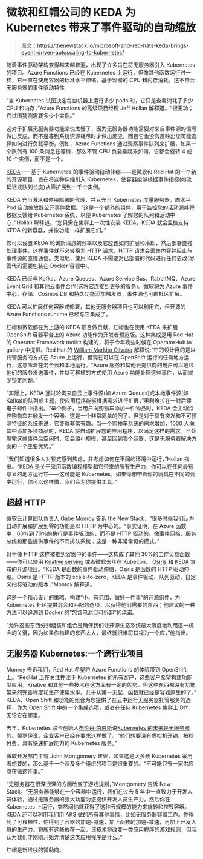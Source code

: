 # 微软和红帽公司的 KEDA 为 Kubernetes 带来了事件驱动的自动缩放

> 原文：<https://thenewstack.io/microsoft-and-red-hats-keda-brings-event-driven-autoscaling-to-kubernetes/>

随着事件驱动架构变得越来越普遍，出现了许多旨在将无服务器引入 Kubernetes 的项目。Azure Functions 已经在 Kubernetes 上运行，但像其他函数运行时一样，它一直在使用容器的标准水平伸缩，基于容器的 CPU 和内存消耗。这不符合无服务器的事件驱动特性。

“当 Kubernetes 试图决定每台机器上运行多少 pods 时，它只是查看消耗了多少 CPU 和内存，”Azure Functions 的高级项目经理 Jeff Hollan 解释道。“很无功；它试图猜测需要多少个实例。”

这对于扩展无服务器功能来说太慢了，因为无服务器功能需要对来自事件源的信号做出反应，而不是等到系统资源耗尽时才做出反应，而且它也没有反映出您可能选择如何进行负载平衡。例如，Azure Functions 通过观察事件队列来扩展，如果一个队列有 100 条消息在等待，那么不管 CPU 负载看起来如何，它都会旋转 4 或 10 个实例，而不是一个。

[KEDA](https://github.com/kedacore/keda)——基于 Kubernetes 的事件驱动自动伸缩——是微软和 Red Hat 的一个新的开源项目，旨在将这种伸缩引入 Kubernetes，使容器能够根据事件指标(如流延迟或队列长度)从零扩展到一千个实例。

KEDA 充当激活和停用部署的代理，并且充当 Kubernetes 度量服务器，向水平 Pod 自动缩放器公开事件数据。“这是一个额外的组件，用于监控您的活动源并将数据反馈给 Kubernetes 系统，以便 Kubernetes 了解您的队列和活动中心，”Hollan 解释道。“您只需在集群上一次性安装 KEDA，KEDA 就会监控支持 KEDA 的新容器，并像功能一样扩展它们。”

您可以设置 KEDA 轮询新消息的频率以及它应该如何扩展和冷却，然后部署直接处理事件，这样事件就不必转换为 HTTP 请求，HTTP 请求会丢失内容并阻止与事件源的直接通信。类似地，使用 KEDA 不需要对已部署的代码进行任何更改(尽管代码需要包装在 Docker 容器中)。

KEDA 已经与 Kafka、Azure Queues、Azure Service Bus、RabbitMQ、Azure Event Grid 和其他云事件合作(这将它连接到更多的服务)。微软将为 Azure 事件中心、存储、Cosmos DB 和持久功能添加触发器，事件源也可由社区扩展。

KEDA 可以扩展任何容器或部署，其他无服务器项目也可以利用它，但开源的 Azure Functions runtime 已经与它集成了。

红帽和微软都在为上游的 KEDA 项目做贡献，红帽也在使用 KEDA 来扩展 OpenShift 容器平台上的 Azure 功能作为开发者预览版。这种集成是用 Red Hat 的 Operator Framework toolkit 构建的，将于今年晚些时候在 OperatorHub.io gallery 中提供。Red Hat 的 [William Markito Oliveira](https://www.linkedin.com/in/markito/) 解释说:“它的设计目的是以托管服务的方式在 Azure 上运行，但现在可以在 OpenShift 运行的任何地方运行，这意味着在混合云和本地运行。“Azure 服务和其他云提供商的用户可以通过他们的服务发送事件，并以可移植的方式使用 Azure 功能处理这些事件，从而减少锁定问题。”

“实际上，KEDA 通过轮询来自云上事件源(如 Azure Queues)或本地事件源(如 Kafka)的队列或主题，使应用程序能够根据需求进行扩展，”奥利维拉在一封后续电子邮件中指出。“举个例子，当用户向购物车添加一件物品时，KEDA 会主动监控购物车并触发一个容器。这是一个非常简单的例子，但是对于具有突发和不可预测特征的系统来说，它变得非常有趣。当一个购物车系统的需求增加，1000 人向其中添加多项商品时，KEDA 将自动扩展您的应用程序，以满足这样的需求。当处理完这些事件后空闲时，它会缩小规模，甚至回到零个容器，这是无服务器解决方案的一个主要优势。”

“我们知道很多人对锁定感到焦虑，并考虑如何在不同的环境中运行，”Hollan 指出。“KEDA 是关于采用函数编程模型和它带来的所有生产力，你可以在任何最有意义的地方运行它——这可能是 Kubernetes。如果你想带着你的玩具在不同的云中运行，你可以这样做，我们会为你提供工具。”

## 超越 HTTP

微软云计算团队负责人 [Gabe Monroy](https://github.com/gabrtv) 告诉 the New Stack，“很多时候我们认为自动扩展和扩展到零的功能是以 HTTP 为中心的。“事实证明，在 Azure 函数中，60%到 70%的执行是事件驱动的，而不是 HTTP 驱动的。像事件网格、服务总线和那些提供事件的不同排队系统；这是一种非常常见的模式。”

对于像 HTTP 这样被推到容器中的事件——这构成了其他 30%的工作负载函数——你可以使用 [Knative serving](https://github.com/knative/serving) 或者微软去年在 Kubecon、 [Osiris](https://github.com/deislabs/Osiris) 和 [KEDA](https://github.com/kedacore/keda/wiki/Using-Azure-Functions-with-Keda-and-Osiris) 宣布的开源项目。“KEDA 是函数的事件驱动伸缩，Osiris 是函数的 HTTP 驱动伸缩。Osiris 是 HTTP 版本的 scale-to-zero，KEDA 是事件驱动、队列驱动、自定义指标驱动的版本，”Monroy 解释道。

这是一个精心设计的策略，构建“小、有范围、做好一件事”的开源组件，为 Kubernetes 社区提供混合和匹配的选项，以获得他们需要的东西；他建议的一种方法可以追溯到 Docker 的“包含电池但可拆卸”的承诺。

“允许这些东西分别组装和组合是确保我们让开源生态系统最大限度地利用这一机会的关键，因为如果你构建的东西太大，最终就很难将其视为一个库，”他指出。

## 无服务器 Kubernetes:一个跨行业项目

Monroy 告诉我们，Red Hat 希望将 Azure Functions 的体验带到 OpenShift 上。“RedHat 正在关注押注于 Kubernetes 的所有客户，这些客户希望构建功能型应用。Knative 和其他一些技术在这方面有一定的优势，但这些东西都没有功能带来的完善程度和生产使用水平。几乎从第一天起，函数就已经是容器原生的了。”
KEDA、Open Shift 和功能的组合为您提供了在云中运行无服务器托管服务的选择，作为 Open Shift 中的一个集成选项，或者在任何 Kubernetes 集群上 DIY，无论它在哪里。

去年，Kubernetes 联合创始人[布伦丹·伯恩斯](https://www.linkedin.com/in/brendan-burns-487aa590/)说[Kubernetes 的未来是无服务器的](https://thenewstack.io/the-future-of-kubernetes-is-serverless/)。蒙罗伊说，企业客户已经在要求这样做了。“他们想要没有虚拟机开销、按秒付费、具有快速扩展能力的 Kubernetes 服务。”

微软开发部门主管 John Montgomery 建议，如果这是大多数 Kubernetes 采用者想要的，那么基于一个涉及多个组织的项目是很重要的。“不可能只有一家供应商在做这件事。”

“无服务器在很深很深的方面改变了游戏规则，”Montgomery 告诉 New Stack。“无服务器能够在一个容器中运行，我们在过去 5 年中一直致力于开发人员体验，通过无服务器的强大功能为您提供开发人员生产力。然后你在 Kubernetes 上运行，突然间你就获得了这种云规模的能力来旋转和摧毁容器。KEDA 还可以利用我们用 AKS 做的所有其他事情，比如无服务器容器工作。你得到了可移植性，你得到了容器的加速-减速，加上函数的加速-减速，再加上开发人员的生产力。将所有这些放在一起，该技术将改变一类应用程序的游戏规则，但我认为我们才刚刚开始弄清楚这类应用程序是什么。”

红帽是新堆栈的赞助商。

<svg xmlns:xlink="http://www.w3.org/1999/xlink" viewBox="0 0 68 31" version="1.1"><title>Group</title> <desc>Created with Sketch.</desc></svg>